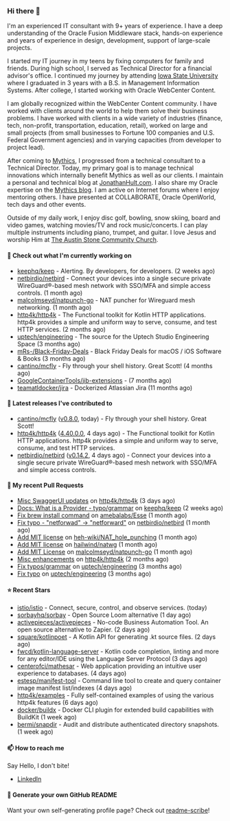 ### Hi there 👋

I'm an experienced IT consultant with 9+ years of experience. I have a deep understanding of the Oracle Fusion Middleware stack, hands-on experience and years of experience in design, development, support of large-scale projects.

I started my IT journey in my teens by fixing computers for family and friends. During high school, I served as Technical Director for a financial advisor's office. I continued my journey by attending [Iowa State University](iastate.edu) where I graduated in 3 years with a B.S. in Management Information Systems. After college, I started working with Oracle WebCenter Content.

I am globally recognized within the WebCenter Content community. I have worked with clients around the world to help them solve their business problems. I have worked with clients in a wide variety of industries (finance, tech, non-profit, transportation, education, retail), worked on large and small projects (from small businesses to Fortune 100 companies and U.S. Federal Government agencies) and in varying capacities (from developer to project lead).

After coming to [Mythics](https://www.mythics.com/), I progressed from a technical consultant to a Technical Director. Today, my primary goal is to manage technical innovations which internally benefit Mythics as well as our clients. I maintain a personal and technical blog at [JonathanHult.com](https://jonathanhult.com). I also share my Oracle expertise on the [Mythics blog](https://www.mythics.com/about/blog/). I am active on Internet forums where I enjoy mentoring others. I have presented at COLLABORATE, Oracle OpenWorld, tech days and other events.

Outside of my daily work, I enjoy disc golf, bowling, snow skiing, board and video games, watching movies/TV and rock music/concerts. I can play multiple instruments including piano, trumpet, and guitar. I love Jesus and worship Him at [The Austin Stone Community Church](https://austinstone.org/).

#### 👷 Check out what I'm currently working on

- [keephq/keep](https://github.com/keephq/keep) - Alerting. By developers, for developers. (2 weeks ago)
- [netbirdio/netbird](https://github.com/netbirdio/netbird) - Connect your devices into a single secure private WireGuard®-based mesh network with SSO/MFA and simple access controls. (1 month ago)
- [malcolmseyd/natpunch-go](https://github.com/malcolmseyd/natpunch-go) - NAT puncher for Wireguard mesh networking. (1 month ago)
- [http4k/http4k](https://github.com/http4k/http4k) - The Functional toolkit for Kotlin HTTP applications. http4k provides a simple and uniform way to serve, consume, and test HTTP services. (2 months ago)
- [uptech/engineering](https://github.com/uptech/engineering) - The source for the Uptech Studio Engineering Space (3 months ago)
- [mRs-/Black-Friday-Deals](https://github.com/mRs-/Black-Friday-Deals) - Black Friday Deals for macOS / iOS Software &amp; Books (3 months ago)
- [cantino/mcfly](https://github.com/cantino/mcfly) - Fly through your shell history. Great Scott! (4 months ago)
- [GoogleContainerTools/jib-extensions](https://github.com/GoogleContainerTools/jib-extensions) -  (7 months ago)
- [teamatldocker/jira](https://github.com/teamatldocker/jira) - Dockerized Atlassian Jira (11 months ago)

#### 🔭 Latest releases I've contributed to

- [cantino/mcfly](https://github.com/cantino/mcfly) ([v0.8.0](https://github.com/cantino/mcfly/releases/tag/v0.8.0), today) - Fly through your shell history. Great Scott!
- [http4k/http4k](https://github.com/http4k/http4k) ([4.40.0.0](https://github.com/http4k/http4k/releases/tag/4.40.0.0), 4 days ago) - The Functional toolkit for Kotlin HTTP applications. http4k provides a simple and uniform way to serve, consume, and test HTTP services.
- [netbirdio/netbird](https://github.com/netbirdio/netbird) ([v0.14.2](https://github.com/netbirdio/netbird/releases/tag/v0.14.2), 4 days ago) - Connect your devices into a single secure private WireGuard®-based mesh network with SSO/MFA and simple access controls.

#### 🔨 My recent Pull Requests

- [Misc SwaggerUI updates](https://github.com/http4k/http4k/pull/864) on [http4k/http4k](https://github.com/http4k/http4k) (3 days ago)
- [Docs: What is a Provider - typo/grammar](https://github.com/keephq/keep/pull/44) on [keephq/keep](https://github.com/keephq/keep) (2 weeks ago)
- [Fix brew install command](https://github.com/amebalabs/Esse/pull/18) on [amebalabs/Esse](https://github.com/amebalabs/Esse) (1 month ago)
- [Fix typo - &#34;netforwad&#34; -&gt; &#34;netforward&#34;](https://github.com/netbirdio/netbird/pull/647) on [netbirdio/netbird](https://github.com/netbirdio/netbird) (1 month ago)
- [Add MIT license](https://github.com/heh-wiki/NAT_hole_punching/pull/3) on [heh-wiki/NAT_hole_punching](https://github.com/heh-wiki/NAT_hole_punching) (1 month ago)
- [Add MIT license](https://github.com/hailwind/natwg/pull/1) on [hailwind/natwg](https://github.com/hailwind/natwg) (1 month ago)
- [Add MIT License](https://github.com/malcolmseyd/natpunch-go/pull/10) on [malcolmseyd/natpunch-go](https://github.com/malcolmseyd/natpunch-go) (1 month ago)
- [Misc enhancements](https://github.com/http4k/http4k/pull/836) on [http4k/http4k](https://github.com/http4k/http4k) (2 months ago)
- [Fix typos/grammar](https://github.com/uptech/engineering/pull/15) on [uptech/engineering](https://github.com/uptech/engineering) (3 months ago)
- [Fix typo](https://github.com/uptech/engineering/pull/14) on [uptech/engineering](https://github.com/uptech/engineering) (3 months ago)

#### ⭐ Recent Stars

- [istio/istio](https://github.com/istio/istio) - Connect, secure, control, and observe services. (today)
- [sorbayhq/sorbay](https://github.com/sorbayhq/sorbay) - Open Source Loom alternative (1 day ago)
- [activepieces/activepieces](https://github.com/activepieces/activepieces) - No-code Business Automation Tool. An open source alternative to Zapier. (2 days ago)
- [square/kotlinpoet](https://github.com/square/kotlinpoet) - A Kotlin API for generating .kt source files. (2 days ago)
- [fwcd/kotlin-language-server](https://github.com/fwcd/kotlin-language-server) - Kotlin code completion, linting and more for any editor/IDE using the Language Server Protocol (3 days ago)
- [centerofci/mathesar](https://github.com/centerofci/mathesar) - Web application providing an intuitive user experience to databases. (4 days ago)
- [estesp/manifest-tool](https://github.com/estesp/manifest-tool) - Command line tool to create and query container image manifest list/indexes (4 days ago)
- [http4k/examples](https://github.com/http4k/examples) - Fully self-contained examples of using the various http4k features (6 days ago)
- [docker/buildx](https://github.com/docker/buildx) - Docker CLI plugin for extended build capabilities with BuildKit (1 week ago)
- [bermi/snapdir](https://github.com/bermi/snapdir) - Audit and distribute authenticated directory snapshots. (1 week ago)

#### 📫 How to reach me

Say Hello, I don't bite!

- [LinkedIn](https://www.linkedin.com/in/jonathanhult)

#### 📖 Generate your own GitHub README

Want your own self-generating profile page? Check out [readme-scribe](https://github.com/muesli/readme-scribe)!
